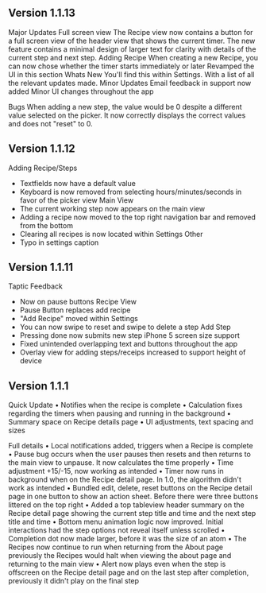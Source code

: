 ## Version 1.1.13 

Major Updates
Full screen view
The Recipe view now contains a button for a full screen view of the header view that shows the current timer. The new feature contains a minimal design of larger text for clarity with details of the current step and next step.
Adding Recipe
When creating a new Recipe, you can now chose whether the timer starts immediately or later
Revamped the UI in this section
Whats New
You'll find this within Settings. With a list of all the relevant updates made.
Minor Updates
Email feedback in support now added
Minor UI changes throughout the app

Bugs
When adding a new step, the value would be 0 despite a different value selected on the picker. It now correctly displays the correct values and does not "reset" to 0.

## Version 1.1.12
Adding Recipe/Steps
- Textfields now have a default value
- Keyboard is now removed from selecting hours/minutes/seconds in favor of the picker view
Main View    
- The current working step now appears on the main view
- Adding a recipe now moved to the top right navigation bar and removed from the bottom
- Clearing all recipes is now located within Settings
Other
- Typo in settings caption


## Version 1.1.11
Taptic Feedback
- Now on pause buttons
Recipe View
- Pause Button replaces add recipe
- "Add Recipe" moved within Settings
- You can now swipe to reset and swipe to delete a step
Add Step
-  Pressing done now submits new step
iPhone 5 screen size support
- Fixed unintended overlapping text and buttons throughout the app
- Overlay view for adding steps/receips increased to support height of device

## Version 1.1.1
Quick Update
• Notifies when the recipe is complete
• Calculation fixes regarding the timers when pausing and running in the background
• Summary space on Recipe details page
• UI adjustments, text spacing and sizes

Full details
• Local notifications added, triggers when a Recipe is complete
• Pause bug occurs when the user pauses then resets and then returns to the main view to unpause. It now calculates the time properly
• Time adjustment +15/-15, now working as intended
• Timer now runs in background when on the Recipe detail page. In 1.0, the algorithm didn't work as intended
• Bundled edit, delete, reset buttons on the Recipe detail page in one button to show an action sheet. Before there were three buttons littered on the top right
• Added a top tableview header summary on the Recipe detail page showing the current step title and time and the next step title and time
• Bottom menu animation logic now improved. Initial interactions had the step options not reveal itself unless scrolled
• Completion dot now made larger, before it was the size of an atom
• The Recipes now continue to run when returning from the About page previously the Recipes would halt when viewing the about page and returning to the main view
• Alert now plays even when the step is offscreen on the Recipe detail page and on the last step after completion, previously it didn't play on the final step

